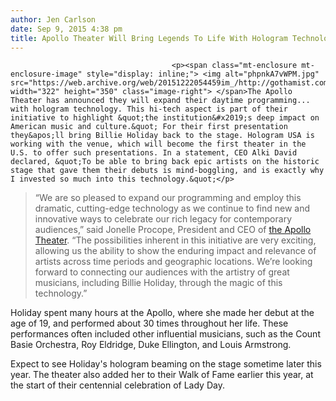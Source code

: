 ```yaml
---
author: Jen Carlson
date: Sep 9, 2015 4:38 pm
title: Apollo Theater Will Bring Legends To Life With Hologram Technology
---
```


	
										<p><span class="mt-enclosure mt-enclosure-image" style="display: inline;"> <img alt="phpnkA7vWPM.jpg" src="https://web.archive.org/web/20151222054459im_/http://gothamist.com/attachments/arts_jen/phpnkA7vWPM.jpg" width="322" height="350" class="image-right"> </span>The Apollo Theater has announced they will expand their daytime programming... with hologram technology. This hi-tech aspect is part of their initiative to highlight &quot;the institution&#x2019;s deep impact on American music and culture.&quot; For their first presentation they&apos;ll bring Billie Holiday back to the stage. Hologram USA is working with the venue, which will become the first theater in the U.S. to offer such presentations. In a statement, CEO Alki David declared, &quot;To be able to bring back epic artists on the historic stage that gave them their debuts is mind-boggling, and is exactly why I invested so much into this technology.&quot;</p>

<blockquote>&#x201C;We are so pleased to expand our programming and employ this dramatic, cutting-edge technology as we continue to find new and innovative ways to celebrate our rich legacy for contemporary audiences,&#x201D; said Jonelle Procope, President and CEO of <a href="https://web.archive.org/web/20151222054459/http://www.apollotheater.org/">the Apollo Theater</a>. &#x201C;The possibilities inherent in this initiative are very exciting, allowing us the ability to show the enduring impact and relevance of artists across time periods and geographic locations. We&#x2019;re looking forward to connecting our audiences with the artistry of great musicians, including Billie Holiday, through the magic of this technology.&#x201D;</blockquote>

<p>Holiday spent many hours at the Apollo, where she made her debut at the age of 19, and performed about 30 times throughout her life. These performances often included other influential musicians, such as the Count Basie Orchestra, Roy Eldridge, Duke Ellington, and Louis Armstrong.</p>

<p>Expect to see Holiday&apos;s hologram beaming on the stage sometime later this year. The theater also added her to their Walk of Fame earlier this year, at the start of their centennial celebration of Lady Day.</p>					
										
									
				